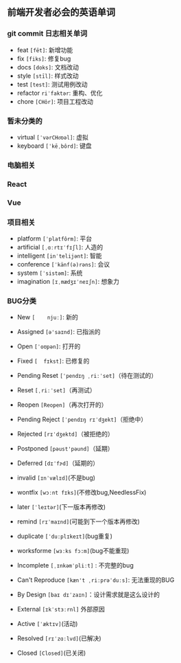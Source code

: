## 前端开发者必会的英语单词
### git commit 日志相关单词
- feat `[fēt]`: 新增功能
- fix `[fiks]`: 修复bug
- docs `[doks]`: 文档改动
- style `[stīl]`: 样式改动
- test `[test]`: 测试用例改动
- refactor `riˈfaktər`: 重构、优化
- chore `[CHôr]`: 项目工程改动

### 暂未分类的
- virtual `[ˈvərCHo͞oəl]`: 虚拟
- keyboard `[ˈkēˌbôrd]`: 键盘

### 电脑相关

### React

### Vue

### 项目相关
- platform `[ˈplatfôrm]`: 平台
- artificial `[ˌɑːrtɪˈfɪʃl]`: 人造的
- intelligent `[inˈtelijənt]`: 智能
- conference `[ˈkänf(ə)rəns]`: 会议
- system `[ˈsistəm]`: 系统
- imagination `[ɪˌmædʒɪˈneɪʃn]`: 想象力

### BUG分类
- New `[	njuː]`: 新的
- Assigned `[ə'saɪnd]`: 已指派的
- Open `[ˈoʊpən]`: 打开的
- Fixed `[	fɪkst]`: 已修复的
- Pending Reset `[ˈpendɪŋ ˌriːˈset]`（待在测试的）
- Reset `[ˌriːˈset]`（再测试）
- Reopen `[Reopen]`（再次打开的）
- Pending Reject `[ˈpendɪŋ rɪˈdʒekt]`（拒绝中）
- Rejected `[rɪˈdʒektd]`（被拒绝的）
- Postponed `[pəust'pəund]`（延期）
- Deferred `[dɪˈfɝd]`（延期的）

-  invalid `[ɪnˈvælɪd]`(不是bug)
- wontfix `[wɔːnt fɪks]`(不修改bug,NeedlessFix)
-  later `[ˈleɪtər]`(下一版本再修改)
- remind `[rɪˈmaɪnd]`(可能到下一个版本再修改)
- duplicate `[ˈduːplɪkeɪt]`(bug重复)
- worksforme `[wɜːks fɔ:m]`(bug不能重现)

- Incomplete `[ˌɪnkəmˈpliːt]` : 不完整的bug
- Can't Reproduce `[kæn't ˌriːprəˈduːs]`: 无法重现的BUG
- By Design `[baɪ dɪˈzaɪn]`：设计需求就是这么设计的
- External `[ɪkˈstɜːrnl]`       外部原因

- Active `[ˈæktɪv]`(活动)
- Resolved `[rɪˈzɑːlvd]`(已解决)
- Closed `[Closed]`(已关闭)


